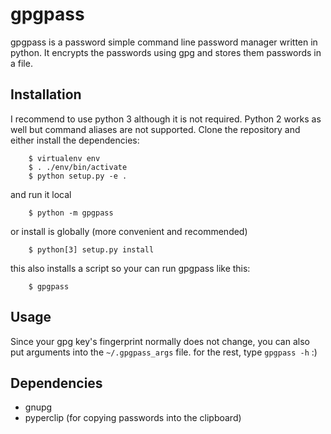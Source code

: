 # gpgpass
gpgpass is a password simple command line password manager written in python.
It encrypts the passwords using gpg and stores them passwords in a file.

## Installation
I recommend to use python 3 although it is not required.
Python 2 works as well but command aliases are not supported.
Clone the repository and either install the dependencies:
```
	$ virtualenv env
	$ . ./env/bin/activate
	$ python setup.py -e .
```
and run it local
```
	$ python -m gpgpass
```
or install is globally (more convenient and recommended)
```
	$ python[3] setup.py install
```
this also installs a script so your can run gpgpass like this:
```
	$ gpgpass
```

## Usage
Since your gpg key's fingerprint normally does not change, you can also put arguments into the `~/.gpgpass_args` file.
for the rest, type `gpgpass -h` :)

## Dependencies
- gnupg
- pyperclip (for copying passwords into the clipboard)